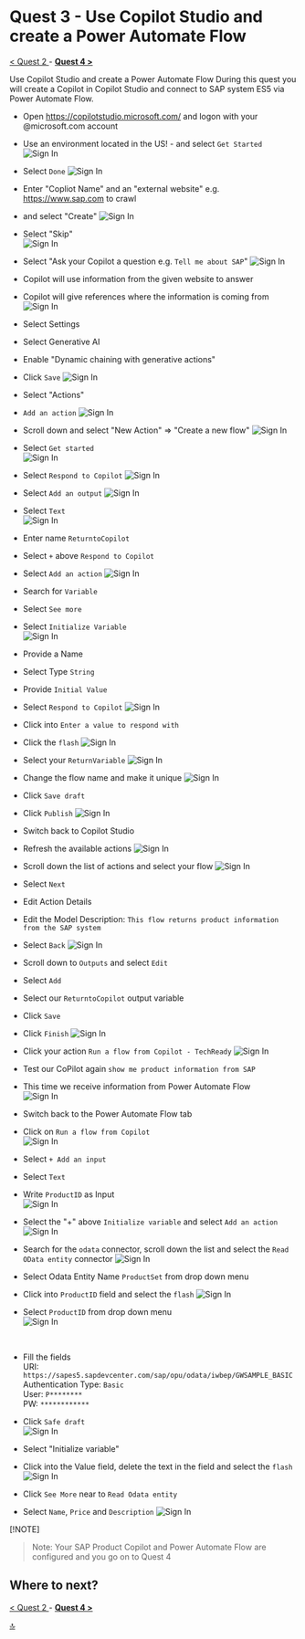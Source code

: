 # Quest 3 - Use Copilot Studio and create a Power Automate Flow

[ < Quest 2 ](quest2.md) - **[ Quest 4 > ](quest4.md)**

Use Copilot Studio and create a Power Automate Flow
During this quest you will create a Copilot in Copilot Studio and connect to SAP system ES5 via Power Automate Flow. 


* Open https://copilotstudio.microsoft.com/ and logon with your @microsoft.com account


* Use an environment located in the US!  - and select `Get Started`
 ![Sign In](../media/quest3/2-GetStarted.png) <br>



* Select `Done`
![Sign In](../media/quest3/3-PowerVirtualAgent-is-now-MicrosoftCopilotStudio.png) <br>



* Enter "Copliot Name" and an "external website" e.g. https://www.sap.com to crawl
* and select "Create"
 ![Sign In](../media/quest3/4-CreateCopilot.png) <br>


* Select "Skip"                              
 ![Sign In](../media/quest3/5-NewFeatures.png) <br>

* Select "Ask your Copilot a question e.g. `Tell me about SAP`"
 ![Sign In](../media/quest3/6-MySAPCopilot.1.png) <br>

* Copilot will use information from the given website to answer
* Copilot will give references where the information is coming from              
 ![Sign In](../media/quest3/7-MySAPCopilot.2.png) <br>

* Select Settings
* Select Generative AI
* Enable "Dynamic chaining with generative actions"
* Click `Save`
 ![Sign In](../media/quest3/9-MySAPCopilot-Settings.png) <br>

* Select "Actions"
* `Add an action`
 ![Sign In](../media/quest3/10-MySAPCopilot-Actions.png) <br>


* Scroll down and select "New Action" => "Create a new flow"
 ![Sign In](../media/quest3/11-MySAPCopilot-AddAnAction.png) <br>


* Select `Get started`                   
 ![Sign In](../media/quest3/12-PowerAutomateGetStarted.png) <br>


* Select `Respond to Copilot`
 ![Sign In](../media/quest3/12-PowerAutomate-Run-a-flow-from-Copilot.png) <br>


* Select `Add an output`
 ![Sign In](../media/quest3/13-PowerAutomate-AddAnOutput.png) <br>


* Select `Text`                      
 ![Sign In](../media/quest3/14-PowerAutomate-AddAnOutput-Text.png) <br>


* Enter name `ReturntoCopilot`
* Select `+` above `Respond to Copilot`
* Select `Add an action`
 ![Sign In](../media/quest3/15-PowerAutomate-AddAnAction.png) <br>


* Search for `Variable`
* Select `See more`
* Select `Initialize Variable`                                       
 ![Sign In](../media/quest3/16-PowerAutomate-AddAnAction2.png) <br>


* Provide a Name
* Select Type `String`
* Provide `Initial Value`
* Select `Respond to Copilot`
 ![Sign In](../media/quest3/17-PowerAutomate-Provide-a-Name.png) <br>


* Click into `Enter a value to respond with`
* Click the `flash`
 ![Sign In](../media/quest3/18-PowerAutomate-ValueToRespond.png) <br>


* Select your `ReturnVariable`
 ![Sign In](../media/quest3/19-PowerAutomate-ReturnVariable.png) <br>


* Change the flow name and make it unique
 ![Sign In](../media/quest3/20-PowerAutomate-AddAnOutput.png) <br>


* Click `Save draft`
* Click `Publish`
 ![Sign In](../media/quest3/21-PowerAutomate-Publish.png) <br>


* Switch back to Copilot Studio
* Refresh the available actions
 ![Sign In](../media/quest3/22-BackToCopilot.png) <br>


* Scroll down the list of actions and select your flow
 ![Sign In](../media/quest3/23-Copilot-SelectYourFlow.png) <br>

* Select `Next`


* Edit Action Details
* Edit the Model Description: `This flow returns product information from the SAP system`
* Select `Back`
 ![Sign In](../media/quest3/25-Copilot-ConnectionDetails-2.png) <br>


* Scroll down to `Outputs` and select `Edit`
* Select `Add`
* Select our `ReturntoCopilot` output variable
* Click `Save`
* Click `Finish`
 ![Sign In](../media/quest3/26a-Copilot-Output.png) <br>


 * Click your action `Run a flow from Copilot - TechReady`
 ![Sign In](../media/quest3/26b-Copilot-Action.png) <br>


 * Test our CoPilot again `show me product information from SAP`
 * This time we receive information from Power Automate Flow                 
 ![Sign In](../media/quest3/27-Copilot-TestYourCopilot.png) <br>


 * Switch back to the Power Automate Flow tab
 * Click on `Run a flow from Copilot`                            
  ![Sign In](../media/quest3/27a-AutomateFlow-Input1.png) <br>


 * Select `+ Add an input`
 * Select `Text`
 * Write `ProductID` as Input                                
 ![Sign In](../media/quest3/27c-AutomateFlow-Input3.png) <br>


 * Select the "+" above `Initialize variable` and select `Add an action`
 ![Sign In](../media/quest3/28-AutomateFlow-AddAnAction2.png) <br>



 * Search for the `odata` connector, scroll down the list and select the `Read OData entity` connector
  ![Sign In](../media/quest3/29-AutomateFlow-odata-Connector.png) <br>


 * Select Odata Entity Name `ProductSet` from drop down menu
 * Click into `ProductID` field and select the `flash` 
  ![Sign In](../media/quest3/30-AutomateFlow-odata-Parameter.png) <br>



 * Select `ProductID` from drop down menu                        
  ![Sign In](../media/quest3/30b-AutomateFlow-odata-ProductID.png) <br>

 <br>

 * Fill the fields <br>
        URI: `https://sapes5.sapdevcenter.com/sap/opu/odata/iwbep/GWSAMPLE_BASIC` <br>
        Authentication Type: `Basic` <br>
        User: `P********` <br>
        PW: `************` <br>
 * Click `Safe draft`                            
  ![Sign In](../media/quest3/30c-SAP-odata-connection.png) <br>



 * Select "Initialize variable"
 *  Click into the Value field, delete the text in the field and select the `flash`
   ![Sign In](../media/quest3/31-AutomateFlow-ReturnInfo.png) <br>


 * Click `See More` near to `Read Odata entity`
 * Select `Name`, `Price` and `Description`
 ![Sign In](../media/quest3/32-AutomateFlow-ReturnInfo2.png) <br>



 [!NOTE]
> Note: Your SAP Product Copilot and Power Automate Flow are configured and you go on to Quest 4 





## Where to next?
[ < Quest 2 ](quest2.md) - **[ Quest 4 > ](quest4.md)**

[🔝](#)
